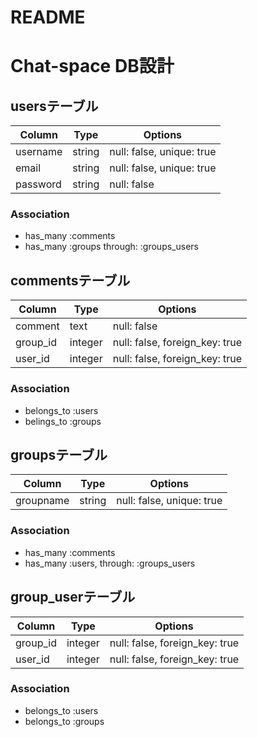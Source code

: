 # README

# Chat-space DB設計

## usersテーブル
|Column|Type|Options|
|------|----|-------|
|username|string|null: false, unique: true|
|email|string|null: false, unique: true|
|password|string|null: false|
### Association
- has_many :comments
- has_many :groups through: :groups_users

## commentsテーブル
|Column|Type|Options|
|------|----|-------|
|comment|text|null: false|
|group_id|integer|null: false, foreign_key: true|
|user_id|integer|null: false, foreign_key: true|
### Association
- belongs_to :users
- belings_to :groups

## groupsテーブル
|Column|Type|Options|
|------|----|-------|
|groupname|string|null: false, unique: true|
### Association
- has_many :comments
- has_many  :users,  through:  :groups_users

## group_userテーブル
|Column|Type|Options|
|------|----|-------|
|group_id|integer|null: false, foreign_key: true|
|user_id|integer|null: false, foreign_key: true|
### Association
- belongs_to :users
- belongs_to :groups
